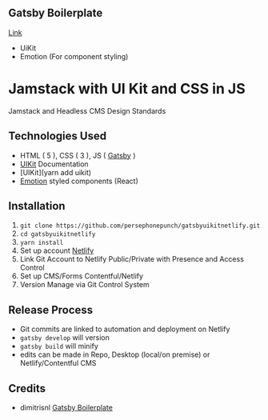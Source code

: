 ## Gatsby Boilerplate

[Link](https://nifty-fermat-651e36.netlify.com/)

* UiKit
* Emotion (For component styling)


# Jamstack with UI Kit and CSS in JS

Jamstack and Headless CMS Design Standards

## Technologies Used
- HTML ( 5 ), CSS ( 3 ), JS ( [Gatsby](https://www.gatsbyjs.org/) )
- [UIKit](https://getuikit.com/) Documentation
- [UIKit](yarn add uikit)
- [Emotion](https://emotion.sh/) styled components (React)

## Installation

1. `git clone https://github.com/persephonepunch/gatsbyuikitnetlify.git`
2. `cd gatsbyuikitnetlify`
3. `yarn install`
4. Set up account [Netlify](http://www.mamp.info/en/downloads/index.html) 
5. Link Git Account to Netlify Public/Private with Presence and Access Control
6. Set up CMS/Forms Contentful/Netlify
7. Version Manage via Git Control System

## Release Process

- Git commits are linked to automation and deployment on Netlify
- `gatsby develop` will version
- `gatsby build` will minify
- edits can be made in Repo, Desktop (local/on premise) or Netlify/Contentful CMS

## Credits
- dimitrisnl [Gatsby Boilerplate](https://github.com/dimitrisnl/gatsby-uikit-boilerplate)

